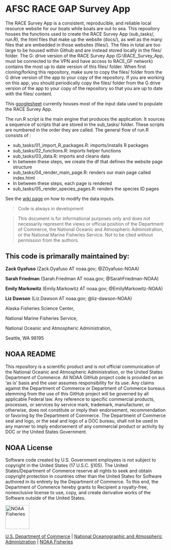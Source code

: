 # AFSC RACE GAP Survey App

The RACE Survey App is a consistent, reproducible, and reliable local resource website for our boats while boats are out to sea. This repository houses the functions used to create the RACE Survey App (sub_tasks/, run.R), the html files that make up the website (docs/), as well as the many files that are embedded in those websites (files/). The files in total are too large to be housed within Github and are instead stored locally in the files/ folder. The G: drive version of the RACE Survey App (G:\RACE_Survey_App, must be connected to the VPN and have access to RACE_GF network) contains the most up to date version of this files/ folder. When first cloning/forking this repository, make sure to copy the files/ folder from the G drive version of the app to your copy of the repository. If you are working on this app, you should periodically copy the files/ folder from the G drive version of the app to your copy of the repository so that you are up to date with the files/ content. 

This [googlesheet](https://docs.google.com/spreadsheets/d/1AIQ0JEUA20D-g32uRQfRMZb0wW4SXl2n8Lwb_62uW-o/edit#gid=0) currently houses most of the input data used to populate the RACE Survey App. 

The run.R script is the main engine that produces the application. It sources a sequence of scripts that are stored in the sub_tasks/ folder. These scripts are numbered in the order they are called. The general flow of run.R consists of :

* sub_tasks/01_import_R_packages.R: imports/installs R packages
* sub_tasks/02_functions.R: imports helper functions
* sub_tasks/03_data.R: imports and cleans data
* In between these steps, we create the df that defines the website page structure
* sub_tasks/04_render_main_page.R: renders our main page called index.html
* In between these steps, each page is rendered
* sub_tasks/05_render_species_pages.R: renders the species ID pages

See the [wiki page](https://github.com/afsc-gap-products/RACE_Survey_App/wiki) on how to modify the data inputs. 

> Code is always in development

> This document is for informational purposes only and does not necessarily represent the views or official position of the Department of Commerce, the National Oceanic and Atmospheric Administration, or the National Marine Fisheries Service. Not to be cited without permission from the authors.

## This code is primarally maintained by: 

**Zack Oyafuso** (Zack.Oyafuso AT noaa.gov; @ZOyafuso-NOAA)

**Sarah Friedman** (Sarah.Friedman AT noaa.gov; @SarahFriedman-NOAA)

**Emily Markowitz** (Emily.Markowitz AT noaa.gov; @EmilyMarkowitz-NOAA)

**Liz Dawson** (Liz.Dawson AT noaa.gov; @liz-dawson-NOAA)

Alaska Fisheries Science Center, 

National Marine Fisheries Service, 

National Oceanic and Atmospheric Administration,

Seattle, WA 98195

## NOAA README

This repository is a scientific product and is not official communication of the National Oceanic and Atmospheric Administration, or the United States Department of Commerce. All NOAA GitHub project code is provided on an ‘as is’ basis and the user assumes responsibility for its use. Any claims against the Department of Commerce or Department of Commerce bureaus stemming from the use of this GitHub project will be governed by all applicable Federal law. Any reference to specific commercial products, processes, or services by service mark, trademark, manufacturer, or otherwise, does not constitute or imply their endorsement, recommendation or favoring by the Department of Commerce. The Department of Commerce seal and logo, or the seal and logo of a DOC bureau, shall not be used in any manner to imply endorsement of any commercial product or activity by DOC or the United States Government.

## NOAA License

Software code created by U.S. Government employees is not subject to copyright in the United States (17 U.S.C. §105). The United States/Department of Commerce reserve all rights to seek and obtain copyright protection in countries other than the United States for Software authored in its entirety by the Department of Commerce. To this end, the Department of Commerce hereby grants to Recipient a royalty-free, nonexclusive license to use, copy, and create derivative works of the Software outside of the United States.

<img src="https://raw.githubusercontent.com/nmfs-general-modeling-tools/nmfspalette/main/man/figures/noaa-fisheries-rgb-2line-horizontal-small.png" height="75" alt="NOAA Fisheries">

[U.S. Department of Commerce](https://www.commerce.gov/) | [National
Oceanographic and Atmospheric Administration](https://www.noaa.gov) |
[NOAA Fisheries](https://www.fisheries.noaa.gov/)
